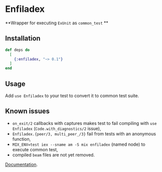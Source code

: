 # Enfiladex

**Wrapper for executing `ExUnit` as `common_test` **

## Installation

```elixir
def deps do
  [
    {:enfiladex, "~> 0.1"}
  ]
end
```

## Usage

Add `use Enfiladex` to your test to convert it to common test suite. 

## Known issues

- `on_exit/2` callbacks with captures makes test to fail compiling with `use Enfiladex` (`Code.with_diagnostics/2` issue),
- `Enfiladex.{peer/3, multi_peer_/3}` fail from tests with an anonymous function,
- `MIX_ENV=test iex --sname am -S mix enfiladex` (named node) to execute common test,
- compiled `beam` files are not yet removed. 

[Documentation](https://hexdocs.pm/enfiladex).

